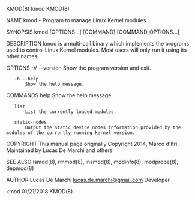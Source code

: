 KMOD(8)                                                                                    kmod                                                                                   KMOD(8)

NAME
       kmod - Program to manage Linux Kernel modules

SYNOPSIS
       kmod [OPTIONS...] [COMMAND] [COMMAND_OPTIONS...]

DESCRIPTION
       kmod is a multi-call binary which implements the programs used to control Linux Kernel modules. Most users will only run it using its other names.

OPTIONS
       -V --version
           Show the program version and exit.

       -h --help
           Show the help message.

COMMANDS
       help
           Show the help message.

       list
           List the currently loaded modules.

       static-nodes
           Output the static device nodes information provided by the modules of the currently running kernel version.

COPYRIGHT
       This manual page originally Copyright 2014, Marco d'Itri. Maintained by Lucas De Marchi and others.

SEE ALSO
       lsmod(8), rmmod(8), insmod(8), modinfo(8), modprobe(8), depmod(8)

AUTHOR
       Lucas De Marchi <lucas.de.marchi@gmail.com>
           Developer

kmod                                                                                    01/21/2018                                                                                KMOD(8)
